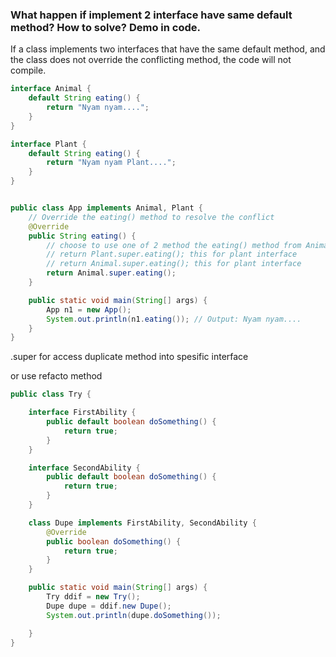 ### What happen if implement 2 interface have same default method? How to solve? Demo in code.

If a class implements two interfaces that have the same default method, and the class does not override the conflicting method, the code will not compile.

```java
interface Animal {
    default String eating() {
        return "Nyam nyam....";
    }
}

interface Plant {
    default String eating() {
        return "Nyam nyam Plant....";
    }
}


public class App implements Animal, Plant {
    // Override the eating() method to resolve the conflict
    @Override
    public String eating() {
        // choose to use one of 2 method the eating() method from Animal or Plant interface
        // return Plant.super.eating(); this for plant interface
        // return Animal.super.eating(); this for plant interface
        return Animal.super.eating();
    }

    public static void main(String[] args) {
        App n1 = new App();
        System.out.println(n1.eating()); // Output: Nyam nyam....
    }
}
```

.super for access duplicate method into spesific interface

or use refacto method

```java
public class Try {

    interface FirstAbility {
        public default boolean doSomething() {
            return true;
        }
    }

    interface SecondAbility {
        public default boolean doSomething() {
            return true;
        }
    }

    class Dupe implements FirstAbility, SecondAbility {
        @Override
        public boolean doSomething() {
            return true;
        }
    }

    public static void main(String[] args) {
        Try ddif = new Try();
        Dupe dupe = ddif.new Dupe();
        System.out.println(dupe.doSomething());

    }
}
```
